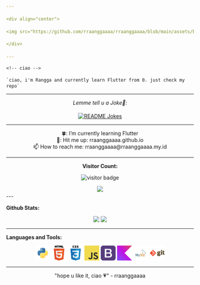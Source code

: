 ```yaml
---

<div align="center">
  
<img src="https://github.com/rraanggaaaa/rraanggaaaa/blob/main/assets/banner.png" width="auto" height="auto"></h2>

</div>

---
```


<div>
  
```ciao
<!-- ciao -->

`ciao, i'm Rangga and currently learn Flutter from 0. just check my repo`
```

</div>

---

<p align="center">
  <i>Lemme tell u a Joke🤡:<br><br></i>
  <a href="https://readme-jokes.vercel.app"><img align="center" src="https://readme-jokes.vercel.app/api?theme=halloween" alt="README Jokes"></a>
</p>
    
---
    
<div align="center">
🍀: I’m currently learning Flutter
</div>
<div align="center">
🤌: Hit me up: rraanggaaaa.github.io
</div>
<div align="center">
📫 How to reach me: rraanggaaaa@rraanggaaaa.my.id
</div>

---

<div align="center">
  
**Visitor Count:**

![visitor badge](https://visitor-badge.laobi.icu/badge?page_id=/rangga.rraanggaaaa.visitor-badge&left_color=red&right_color=blue&left_text=Hello%20Stalker)

</div>

<div align="center">

<img src="https://profile-counter.glitch.me/rangga.rraanggaaaa/count.svg" />

</div>
---

**Github Stats:**
<p align="center">
  <img src="https://github-readme-stats.vercel.app/api?username=rraanggaaaa&count_private=true&show_icons=true&theme=dracula&line_height=33">
  <img src="https://github-readme-stats.vercel.app/api/top-langs/?username=rraanggaaaa&count_private=true&hide=html&theme=dracula&line_height=10">
</p>

 ---

**Languages and Tools:**

<p align="center">
  <div align="center">
    <code><img height="40" src="https://raw.githubusercontent.com/github/explore/80688e429a7d4ef2fca1e82350fe8e3517d3494d/topics/python/python.png"></code> <code><img height="40" src="https://raw.githubusercontent.com/github/explore/80688e429a7d4ef2fca1e82350fe8e3517d3494d/topics/html/html.png"></code> <code><img height="40" src="https://raw.githubusercontent.com/github/explore/80688e429a7d4ef2fca1e82350fe8e3517d3494d/topics/css/css.png"></code> <code><img height="40" src="https://raw.githubusercontent.com/github/explore/80688e429a7d4ef2fca1e82350fe8e3517d3494d/topics/javascript/javascript.png"></code> <code><img height="40" src="https://raw.githubusercontent.com/github/explore/80688e429a7d4ef2fca1e82350fe8e3517d3494d/topics/bootstrap/bootstrap.png"></code> <code><img height="40" src="https://raw.githubusercontent.com/github/explore/80688e429a7d4ef2fca1e82350fe8e3517d3494d/topics/kotlin/kotlin.png"></code> <code><img height="40" src="https://raw.githubusercontent.com/github/explore/80688e429a7d4ef2fca1e82350fe8e3517d3494d/topics/mysql/mysql.png"></code> <code><img height="40" src="https://raw.githubusercontent.com/github/explore/80688e429a7d4ef2fca1e82350fe8e3517d3494d/topics/git/git.png"></code>
  </div>
</p>

 ---

<div align="center">
"hope u like it, ciao 💗" - rraanggaaaa
</div>
